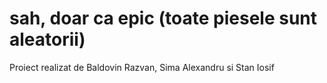 # sah, doar ca epic (toate piesele sunt aleatorii)

Proiect realizat de Baldovin Razvan, Sima Alexandru si Stan Iosif